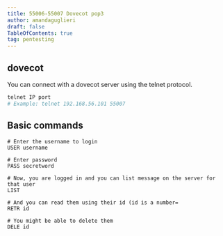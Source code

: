 ```yaml
---
title: 55006-55007 Dovecot pop3
author: amandaguglieri
draft: false
TableOfContents: true
tag: pentesting
---
```



## dovecot

You can connect with a dovecot server using the telnet protocol.

```bash
telnet IP port
# Example: telnet 192.168.56.101 55007
```


## Basic commands

```
# Enter the username to login
USER username

# Enter password
PASS secretword

# Now, you are logged in and you can list message on the server for that user
LIST

# And you can read them using their id (id is a number=
RETR id

# You might be able to delete them
DELE id
```


